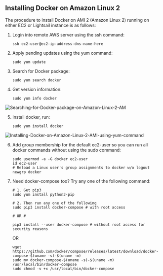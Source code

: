 ## Installing Docker on Amazon Linux 2

The procedure to install Docker on AMI 2 (Amazon Linux 2) running on either EC2 or Lightsail instance is as follows:

1. Login into remote AWS server using the ssh command:
   ```
   ssh ec2-user@ec2-ip-address-dns-name-here
   ```

2. Apply pending updates using the yum command:
   ```
   sudo yum update
   ```

3. Search for Docker package:
   ```
   sudo yum search docker
   ```

4. Get version information:
   ```
   sudo yum info docker
   ```

![Searching-for-Docker-package-on-Amazon-Linux-2-AM](https://github.com/iamsaikishore/Installations/assets/129657174/87473869-643a-49f4-a5fc-876f0fb0f129)

5. Install docker, run:
   ```
   sudo yum install docker
   ```

![Installing-Docker-on-Amazon-Linux-2-AMI-using-yum-command](https://github.com/iamsaikishore/Installations/assets/129657174/c175760c-aec8-4c38-9af2-d3001d641328)

6. Add group membership for the default ec2-user so you can run all docker commands without using the sudo command:
   ```
   sudo usermod -a -G docker ec2-user
   id ec2-user
   # Reload a Linux user's group assignments to docker w/o logout
   newgrp docker
   ```

7. Need docker-compose too? Try any one of the following command:
   ```
   # 1. Get pip3 
   sudo yum install python3-pip
 
   # 2. Then run any one of the following
   sudo pip3 install docker-compose # with root access
 
   # OR #
 
   pip3 install --user docker-compose # without root access for security reasons
   ```

   OR

   ```
   wget https://github.com/docker/compose/releases/latest/download/docker-compose-$(uname -s)-$(uname -m) 
   sudo mv docker-compose-$(uname -s)-$(uname -m) /usr/local/bin/docker-compose
   sudo chmod -v +x /usr/local/bin/docker-compose
   ```

